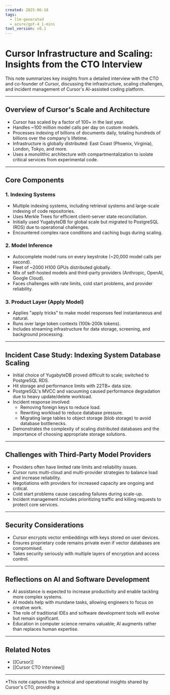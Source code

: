 ```yaml
---
created: 2025-06-18
tags: 
  - llm-generated
  - azure/gpt-4_1-mini
tool_version: v0.1
---
```


# Cursor Infrastructure and Scaling: Insights from the CTO Interview

This note summarizes key insights from a detailed interview with the CTO and co-founder of Cursor, discussing the infrastructure, scaling challenges, and incident management of Cursor's AI-assisted coding platform.

---

## Overview of Cursor's Scale and Architecture

- Cursor has scaled by a factor of 100+ in the last year.
- Handles ~100 million model calls per day on custom models.
- Processes indexing of billions of documents daily, totaling hundreds of billions over the company's lifetime.
- Infrastructure is globally distributed: East Coast (Phoenix, Virginia), London, Tokyo, and more.
- Uses a monolithic architecture with compartmentalization to isolate critical services from experimental code.

---

## Core Components

### 1. Indexing Systems
- Multiple indexing systems, including retrieval systems and large-scale indexing of code repositories.
- Uses Merkle Trees for efficient client-server state reconciliation.
- Initially used YugabyteDB for global scale but migrated to PostgreSQL (RDS) due to operational challenges.
- Encountered complex race conditions and caching bugs during scaling.

### 2. Model Inference
- Autocomplete model runs on every keystroke (~20,000 model calls per second).
- Fleet of ~2000 H100 GPUs distributed globally.
- Mix of self-hosted models and third-party providers (Anthropic, OpenAI, Google Cloud).
- Faces challenges with rate limits, cold start problems, and provider reliability.

### 3. Product Layer (Apply Model)
- Applies "apply tricks" to make model responses feel instantaneous and natural.
- Runs over large token contexts (100k-200k tokens).
- Includes streaming infrastructure for data storage, screening, and background processing.

---

## Incident Case Study: Indexing System Database Scaling

- Initial choice of YugabyteDB proved difficult to scale; switched to PostgreSQL RDS.
- Hit storage and performance limits with 22TB+ data size.
- PostgreSQL's MVCC and vacuuming caused performance degradation due to heavy update/delete workload.
- Incident response involved:
  - Removing foreign keys to reduce load.
  - Rewriting workload to reduce database pressure.
  - Migrating large tables to object storage (blob storage) to avoid database bottlenecks.
- Demonstrates the complexity of scaling distributed databases and the importance of choosing appropriate storage solutions.

---

## Challenges with Third-Party Model Providers

- Providers often have limited rate limits and reliability issues.
- Cursor runs multi-cloud and multi-provider strategies to balance load and increase reliability.
- Negotiations with providers for increased capacity are ongoing and critical.
- Cold start problems cause cascading failures during scale-up.
- Incident management includes prioritizing traffic and killing requests to protect core services.

---

## Security Considerations

- Cursor encrypts vector embeddings with keys stored on user devices.
- Ensures proprietary code remains private even if vector databases are compromised.
- Takes security seriously with multiple layers of encryption and access control.

---

## Reflections on AI and Software Development

- AI assistance is expected to increase productivity and enable tackling more complex systems.
- AI models help with mundane tasks, allowing engineers to focus on creative work.
- The role of traditional IDEs and software development tools will evolve but remain significant.
- Education in computer science remains valuable; AI augments rather than replaces human expertise.

---

## Related Notes

- [[Cursor]]
- [[Cursor CTO Interview]]

---

*This note captures the technical and operational insights shared by Cursor's CTO, providing a